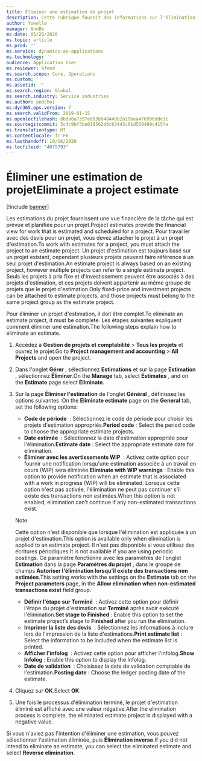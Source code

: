 ```yaml
---
title: Éliminer une estimation de projet
description: Cette rubrique fournit des informations sur l'élimination d'une estimation de projet une fois qu'elle est terminée.
author: Yowelle
manager: AnnBe
ms.date: 05/26/2020
ms.topic: article
ms.prod: ''
ms.service: dynamics-ax-applications
ms.technology: ''
audience: Application User
ms.reviewer: kfend
ms.search.scope: Core, Operations
ms.custom: ''
ms.assetid: ''
ms.search.region: Global
ms.search.industry: Service industries
ms.author: andchoi
ms.dyn365.ops.version: 7
ms.search.validFrom: 2019-01-15
ms.openlocfilehash: 8bda8a7357e883b948449b2a19bea476996dde3c
ms.sourcegitcommit: 5c4c9bf3ba018562d6cb3443c01d550489c415fa
ms.translationtype: HT
ms.contentlocale: fr-FR
ms.lasthandoff: 10/16/2020
ms.locfileid: "4075793"
---
```

# <a name="eliminate-a-project-estimate"></a><span data-ttu-id="b5c35-103">Éliminer une estimation de projet</span><span class="sxs-lookup"><span data-stu-id="b5c35-103">Eliminate a project estimate</span></span>

[!include [banner](../includes/banner.md)]

<span data-ttu-id="b5c35-104">Les estimations du projet fournissent une vue financière de la tâche qui est prévue et planifiée pour un projet.</span><span class="sxs-lookup"><span data-stu-id="b5c35-104">Project estimates provide the financial view for work that is estimated and scheduled for a project.</span></span> <span data-ttu-id="b5c35-105">Pour travailler avec des devis pour un projet, vous devez attacher le projet à un projet d'estimation.</span><span class="sxs-lookup"><span data-stu-id="b5c35-105">To work with estimates for a project, you must attach the project to an estimate project.</span></span> <span data-ttu-id="b5c35-106">Un projet d'estimation est toujours basé sur un projet existant, cependant plusieurs projets peuvent faire référence à un seul projet d'estimation.</span><span class="sxs-lookup"><span data-stu-id="b5c35-106">An estimate project is always based on an existing project, however multiple projects can refer to a single estimate project.</span></span> <span data-ttu-id="b5c35-107">Seuls les projets à prix fixe et d'investissement peuvent être associés à des projets d'estimation, et ces projets doivent appartenir au même groupe de projets que le projet d'estimation.</span><span class="sxs-lookup"><span data-stu-id="b5c35-107">Only fixed-price and investment projects can be attached to estimate projects, and those projects must belong to the same project group as the estimate project.</span></span>

<span data-ttu-id="b5c35-108">Pour éliminer un projet d'estimation, il doit être complet.</span><span class="sxs-lookup"><span data-stu-id="b5c35-108">To eliminate an estimate project, it must be complete.</span></span> <span data-ttu-id="b5c35-109">Les étapes suivantes expliquent comment éliminer une estimation.</span><span class="sxs-lookup"><span data-stu-id="b5c35-109">The following steps explain how to eliminate an estimate.</span></span>

1. <span data-ttu-id="b5c35-110">Accédez à **Gestion de projets et comptabilité** > **Tous les projets** et ouvrez le projet.</span><span class="sxs-lookup"><span data-stu-id="b5c35-110">Go to **Project management and accounting** > **All Projects** and open the project.</span></span> 
2. <span data-ttu-id="b5c35-111">Dans l'onglet **Gérer** , sélectionnez **Estimations** et sur la page **Estimation** , sélectionnez **Éliminer**.</span><span class="sxs-lookup"><span data-stu-id="b5c35-111">On the **Manage** tab, select **Estimates** , and on the **Estimate** page select **Eliminate**.</span></span>
3. <span data-ttu-id="b5c35-112">Sur la page **Éliminer l'estimation** de l'onglet **Général** , définissez les options suivantes :</span><span class="sxs-lookup"><span data-stu-id="b5c35-112">On the **Eliminate estimate** page on the **General** tab, set the following options:</span></span>

   - <span data-ttu-id="b5c35-113">**Code de période**  : Sélectionnez le code de période pour choisir les projets d'estimation appropriés.</span><span class="sxs-lookup"><span data-stu-id="b5c35-113">**Period code** : Select the period code to choose the appropriate estimate projects.</span></span> 
   - <span data-ttu-id="b5c35-114">**Date estimée**  : Sélectionnez la date d'estimation appropriée pour l'élimination.</span><span class="sxs-lookup"><span data-stu-id="b5c35-114">**Estimate date** : Select the appropriate estimate date for elimination.</span></span>
   - <span data-ttu-id="b5c35-115">**Éliminer avec les avertissements WIP**  : Activez cette option pour fournir une notification lorsqu'une estimation associée à un travail en cours (WIP) sera éliminée.</span><span class="sxs-lookup"><span data-stu-id="b5c35-115">**Eliminate with WIP warnings** : Enable this option to provide notification when an estimate that is associated with a work in progress (WIP) will be eliminated.</span></span> <span data-ttu-id="b5c35-116">Lorsque cette option n'est pas activée, l'élimination ne peut pas continuer s'il existe des transactions non estimées.</span><span class="sxs-lookup"><span data-stu-id="b5c35-116">When this option is not enabled, elimination can’t continue if any non-estimated transactions exist.</span></span> 
   > [!NOTE]
   > <span data-ttu-id="b5c35-117">Cette option n'est disponible que lorsque l'élimination est appliquée à un projet d'estimation.</span><span class="sxs-lookup"><span data-stu-id="b5c35-117">This option is available only when elimination is applied to an estimate project.</span></span> <span data-ttu-id="b5c35-118">Il n'est pas disponible si vous utilisez des écritures périodiques.</span><span class="sxs-lookup"><span data-stu-id="b5c35-118">It is not available if you are using periodic postings.</span></span> <span data-ttu-id="b5c35-119">Ce paramètre fonctionne avec les paramètres de l'onglet **Estimation** dans la page **Paramètres du projet** , dans le groupe de champs **Autoriser l'élimination lorsqu'il existe des transactions non estimées**.</span><span class="sxs-lookup"><span data-stu-id="b5c35-119">This setting works with the settings on the **Estimate** tab on the **Project parameters** page, in the **Allow elimination when non-estimated transactions exist** field group.</span></span>
   - <span data-ttu-id="b5c35-120">**Définir l'étape sur Terminé**  : Activez cette option pour définir l'étape du projet d'estimation sur **Terminé** après avoir exécuté l'élimination.</span><span class="sxs-lookup"><span data-stu-id="b5c35-120">**Set stage to Finished** : Enable this option to set the estimate project’s stage to **Finished** after you run the elimination.</span></span>
   - <span data-ttu-id="b5c35-121">**Imprimer la liste des devis**  : Sélectionnez les informations à inclure lors de l'impression de la liste d'estimations.</span><span class="sxs-lookup"><span data-stu-id="b5c35-121">**Print estimate list** : Select the information to be included when the estimate list is printed.</span></span>
   - <span data-ttu-id="b5c35-122">**Afficher l'infolog**  : Activez cette option pour afficher l'infolog.</span><span class="sxs-lookup"><span data-stu-id="b5c35-122">**Show Infolog** : Enable this option to display the Infolog.</span></span>
   - <span data-ttu-id="b5c35-123">**Date de validation**  : Choisissez la date de validation comptable de l'estimation.</span><span class="sxs-lookup"><span data-stu-id="b5c35-123">**Posting date** : Choose the ledger posting date of the estimate.</span></span>

4.  <span data-ttu-id="b5c35-124">Cliquez sur **OK**.</span><span class="sxs-lookup"><span data-stu-id="b5c35-124">Select **OK**.</span></span>
5. <span data-ttu-id="b5c35-125">Une fois le processus d'élimination terminé, le projet d'estimation éliminé est affiché avec une valeur négative.</span><span class="sxs-lookup"><span data-stu-id="b5c35-125">After the elimination process is complete, the eliminated estimate project is displayed with a negative value.</span></span> 

<span data-ttu-id="b5c35-126">Si vous n'aviez pas l'intention d'éliminer une estimation, vous pouvez sélectionner l'estimation éliminée, puis **Élimination inverse**.</span><span class="sxs-lookup"><span data-stu-id="b5c35-126">If you did not intend to eliminate an estimate, you can select the eliminated estimate and select **Reverse elimination**.</span></span>   

